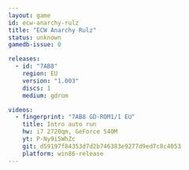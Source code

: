 ```yaml
---
layout: game
id: ecw-anarchy-rulz
title: "ECW Anarchy Rulz"
status: unknown
gamedb-issue: 0

releases:
  - id: "7AB8"
    region: EU
    version: "1.003"
    discs: 1
    medium: gdrom

videos:
  - fingerprint: "7AB8 GD-ROM1/1 EU"
    title: Intro auto run
    hw: i7 2720qm, GeForce 540M
    yt: P-Ny9i5WhZc
    git: d59197f84353d7d2b746383e9277d9ed7c8c4053
    platform: win86-release
---
```

